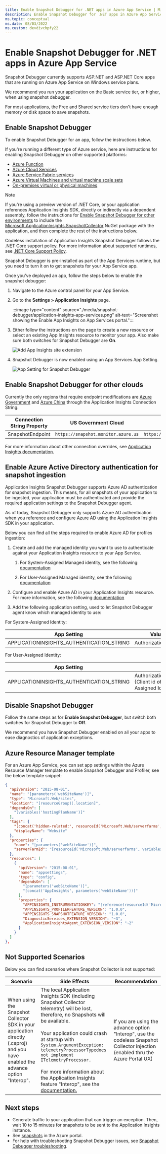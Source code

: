```yaml
---
title: Enable Snapshot Debugger for .NET apps in Azure App Service | Microsoft Docs
description: Enable Snapshot Debugger for .NET apps in Azure App Service
ms.topic: conceptual
ms.date: 08/03/2022
ms.custom: devdivchpfy22
---
```


# Enable Snapshot Debugger for .NET apps in Azure App Service

Snapshot Debugger currently supports ASP.NET and ASP.NET Core apps that are running on Azure App Service on Windows service plans.

We recommend you run your application on the Basic service tier, or higher, when using snapshot debugger.

For most applications, the Free and Shared service tiers don't have enough memory or disk space to save snapshots.

## <a id="installation"></a> Enable Snapshot Debugger

To enable Snapshot Debugger for an app, follow the instructions below.

If you're running a different type of Azure service, here are instructions for enabling Snapshot Debugger on other supported platforms:

* [Azure Function](snapshot-debugger-function-app.md?toc=/azure/azure-monitor/toc.json)
* [Azure Cloud Services](snapshot-debugger-vm.md?toc=/azure/azure-monitor/toc.json)
* [Azure Service Fabric services](snapshot-debugger-vm.md?toc=/azure/azure-monitor/toc.json)
* [Azure Virtual Machines and virtual machine scale sets](snapshot-debugger-vm.md?toc=/azure/azure-monitor/toc.json)
* [On-premises virtual or physical machines](snapshot-debugger-vm.md?toc=/azure/azure-monitor/toc.json)

> [!NOTE]
> If you're using a preview version of .NET Core, or your application references Application Insights SDK, directly or indirectly via a dependent assembly, follow the instructions for [Enable Snapshot Debugger for other environments](snapshot-debugger-vm.md?toc=/azure/azure-monitor/toc.json) to include the [Microsoft.ApplicationInsights.SnapshotCollector](https://www.nuget.org/packages/Microsoft.ApplicationInsights.SnapshotCollector) NuGet package with the application, and then complete the rest of the instructions below.
>
> Codeless installation of Application Insights Snapshot Debugger follows the .NET Core support policy.
> For more information about supported runtimes, see [.NET Core Support Policy](https://dotnet.microsoft.com/platform/support/policy/dotnet-core).

Snapshot Debugger is pre-installed as part of the App Services runtime, but you need to turn it on to get snapshots for your App Service app.

Once you've deployed an app, follow the steps below to enable the snapshot debugger:

1. Navigate to the Azure control panel for your App Service.
1. Go to the **Settings > Application Insights** page.

   :::image type="content" source="./media/snapshot-debugger/application-insights-app-services.png" alt-text="Screenshot showing the Enable App Insights on App Services portal.":::

1. Either follow the instructions on the page to create a new resource or select an existing App Insights resource to monitor your app. Also make sure both switches for Snapshot Debugger are **On**.

   ![Add App Insights site extension][Enablement UI]

1. Snapshot Debugger is now enabled using an App Services App Setting.

    ![App Setting for Snapshot Debugger][snapshot-debugger-app-setting]

## Enable Snapshot Debugger for other clouds

Currently the only regions that require endpoint modifications are [Azure Government](../../azure-government/compare-azure-government-global-azure.md#application-insights) and [Azure China](/azure/china/resources-developer-guide) through the Application Insights Connection String.

|Connection String Property    | US Government Cloud | China Cloud |  
|---------------|---------------------|-------------|
|SnapshotEndpoint         | `https://snapshot.monitor.azure.us`    | `https://snapshot.monitor.azure.cn` |

For more information about other connection overrides, see [Application Insights documentation](../app/sdk-connection-string.md?tabs=net#connection-string-with-explicit-endpoint-overrides).

## Enable Azure Active Directory authentication for snapshot ingestion

Application Insights Snapshot Debugger supports Azure AD authentication for snapshot ingestion. This means, for all snapshots of your application to be ingested, your application must be authenticated and provide the required application settings to the Snapshot Debugger agent.

As of today, Snapshot Debugger only supports Azure AD authentication when you reference and configure Azure AD using the Application Insights SDK in your application.

Below you can find all the steps required to enable Azure AD for profiles ingestion:

1. Create and add the managed identity you want to use to authenticate against your Application Insights resource to your App Service.

    1. For System-Assigned Managed identity, see the following [documentation](../../app-service/overview-managed-identity.md?tabs=portal%2chttp#add-a-system-assigned-identity)

    1. For User-Assigned Managed identity, see the following [documentation](../../app-service/overview-managed-identity.md?tabs=portal%2chttp#add-a-user-assigned-identity)

1. Configure and enable Azure AD in your Application Insights resource. For more information, see the following [documentation](../app/azure-ad-authentication.md?tabs=net#configuring-and-enabling-azure-ad-based-authentication)
1. Add the following application setting, used to let Snapshot Debugger agent know which managed identity to use:

For System-Assigned Identity:

|App Setting    | Value    |
|---------------|----------|
|APPLICATIONINSIGHTS_AUTHENTICATION_STRING         | Authorization=AAD    |

For User-Assigned Identity:

|App Setting    | Value    |
|---------------|----------|
|APPLICATIONINSIGHTS_AUTHENTICATION_STRING         | Authorization=AAD;ClientId={Client id of the User-Assigned Identity}    |

## Disable Snapshot Debugger

Follow the same steps as for **Enable Snapshot Debugger**, but switch both switches for Snapshot Debugger to **Off**.

We recommend you have Snapshot Debugger enabled on all your apps to ease diagnostics of application exceptions.

## Azure Resource Manager template

For an Azure App Service, you can set app settings within the Azure Resource Manager template to enable Snapshot Debugger and Profiler, see the below template snippet:

```json
{
  "apiVersion": "2015-08-01",
  "name": "[parameters('webSiteName')]",
  "type": "Microsoft.Web/sites",
  "location": "[resourceGroup().location]",
  "dependsOn": [
    "[variables('hostingPlanName')]"
  ],
  "tags": { 
    "[concat('hidden-related:', resourceId('Microsoft.Web/serverfarms', variables('hostingPlanName')))]": "empty",
    "displayName": "Website"
  },
  "properties": {
    "name": "[parameters('webSiteName')]",
    "serverFarmId": "[resourceId('Microsoft.Web/serverfarms', variables('hostingPlanName'))]"
  },
  "resources": [
    {
      "apiVersion": "2015-08-01",
      "name": "appsettings",
      "type": "config",
      "dependsOn": [
        "[parameters('webSiteName')]",
        "[concat('AppInsights', parameters('webSiteName'))]"
      ],
      "properties": {
        "APPINSIGHTS_INSTRUMENTATIONKEY": "[reference(resourceId('Microsoft.Insights/components', concat('AppInsights', parameters('webSiteName'))), '2014-04-01').InstrumentationKey]",
        "APPINSIGHTS_PROFILERFEATURE_VERSION": "1.0.0",
        "APPINSIGHTS_SNAPSHOTFEATURE_VERSION": "1.0.0",
        "DiagnosticServices_EXTENSION_VERSION": "~3",
        "ApplicationInsightsAgent_EXTENSION_VERSION": "~2"
      }
    }
  ]
},
```

## Not Supported Scenarios

Below you can find scenarios where Snapshot Collector is not supported:

|Scenario    | Side Effects | Recommendation |
|------------|--------------|----------------|
|When using the Snapshot Collector SDK in your application directly (.csproj) and you have enabled the advance option "Interop".| The local Application Insights SDK (including Snapshot Collector telemetry) will be lost, therefore, no Snapshots will be available.<br /><br />Your application could crash at startup with `System.ArgumentException: telemetryProcessorTypedoes not implement ITelemetryProcessor.`<br /><br />For more information about the Application Insights feature "Interop", see the [documentation.](../app/azure-web-apps-net-core.md#troubleshooting) | If you are using the advance option "Interop", use the codeless Snapshot Collector injection (enabled thru the Azure Portal UX) |

## Next steps

* Generate traffic to your application that can trigger an exception. Then, wait 10 to 15 minutes for snapshots to be sent to the Application Insights instance.
* See [snapshots](snapshot-debugger.md?toc=/azure/azure-monitor/toc.json#view-snapshots-in-the-portal) in the Azure portal.
* For help with troubleshooting Snapshot Debugger issues, see [Snapshot Debugger troubleshooting](snapshot-debugger-troubleshoot.md?toc=/azure/azure-monitor/toc.json).

[Enablement UI]: ./media/snapshot-debugger/enablement-ui.png
[snapshot-debugger-app-setting]:./media/snapshot-debugger/snapshot-debugger-app-setting.png
